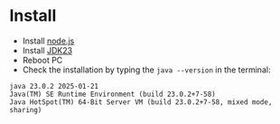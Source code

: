 # Install

- Install [node.js](https://nodejs.org)
- Install [JDK23](https://www.oracle.com/cis/java/technologies/downloads/#jdk23-windows)
- Reboot PC
- Check the installation by typing the `java --version` in the terminal:

```
java 23.0.2 2025-01-21
Java(TM) SE Runtime Environment (build 23.0.2+7-58)
Java HotSpot(TM) 64-Bit Server VM (build 23.0.2+7-58, mixed mode, sharing)
```
